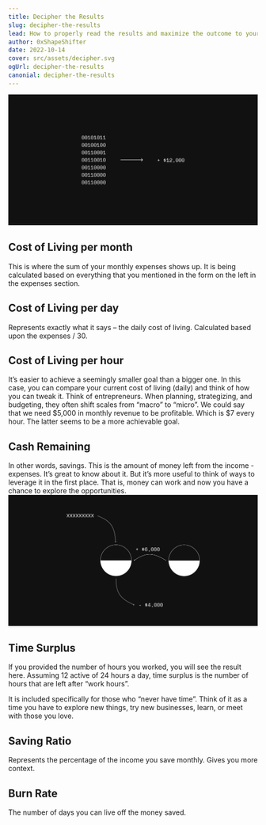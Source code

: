```yaml
---
title: Decipher the Results
slug: decipher-the-results
lead: How to properly read the results and maximize the outcome to your advantage
author: 0xShapeShifter
date: 2022-10-14
cover: src/assets/decipher.svg
ogUrl: decipher-the-results
canonial: decipher-the-results
---
```

![Understand BurnEate](src/assets/decipher.svg)
## Cost of Living per month

This is where the sum of your monthly expenses shows up. It is being calculated based on everything that you mentioned in the form on the left in the expenses section.

## Cost of Living per day

Represents exactly what it says – the daily cost of living. Calculated based upon the expenses / 30.

## Cost of Living per hour

It’s easier to achieve a seemingly smaller goal than a bigger one. In this case, you can compare your current cost of living (daily) and think of how you can tweak it.
Think of entrepreneurs. When planning, strategizing, and budgeting, they often shift scales from “macro” to “micro”. We could say that we need $5,000 in monthly revenue to be profitable. Which is $7 every hour. The latter seems to be a more achievable goal.

## Cash Remaining

In other words, savings. This is the amount of money left from the income - expenses. It’s great to know about it. But it’s more useful to think of ways to leverage it in the first place. That is, money can work and now you have a chance to explore the opportunities.
![Understand BurnEate](src/assets/example.svg)

## Time Surplus

If you provided the number of hours you worked, you will see the result here. Assuming 12 active of 24 hours a day, time surplus is the number of hours that are left after “work hours”.

It is included specifically for those who “never have time”. Think of it as a time you have to explore new things, try new businesses, learn, or meet with those you love.

## Saving Ratio

Represents the percentage of the income you save monthly. Gives you more context.

## Burn Rate
The number of days you can live off the money saved.
